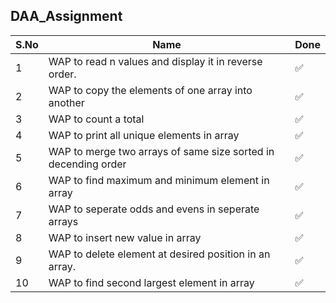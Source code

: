## DAA_Assignment


|S.No |  Name |  Done 
|---|---|---|
|1|  WAP to read n values and display it in reverse order. | ✅|
|2| WAP to copy the elements of one array into another  |  ✅ |
|3|  WAP to count a total |  ✅ |
|4|  WAP to print all unique elements in array |  ✅ |
|5|  WAP to merge two arrays of same size sorted in decending order | ✅  |
|6|  WAP to find maximum and minimum element in array |  ✅ |
|7|  WAP to seperate odds and evens in seperate arrays |  ✅ |
|8| WAP to insert new value in array|✅ |
|9| WAP to delete element at desired position in an array. | ✅|
|10| WAP to find second largest element in array |✅ |
